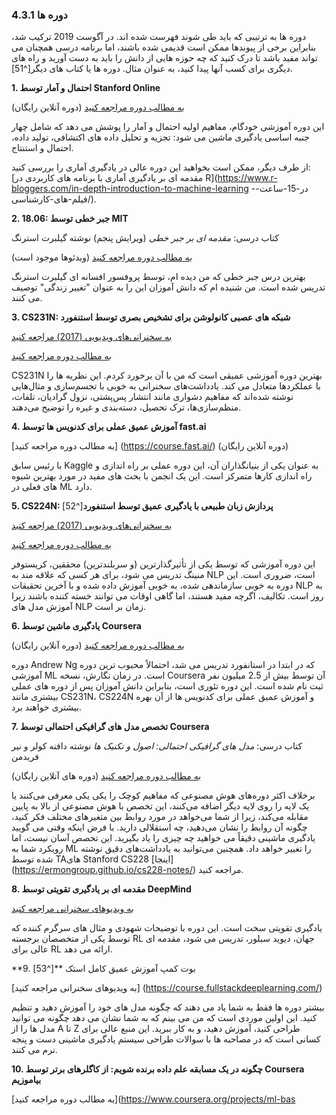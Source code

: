 ### 4.3.1 دوره ها

دوره ها به ترتیبی که باید طی شوند فهرست شده اند. در آگوست 2019 ترکیب شد، بنابراین برخی از پیوندها ممکن است قدیمی شده باشند، اما برنامه درسی همچنان می تواند مفید باشد تا درک کنید که چه حوزه هایی از دانش را باید به دست آورید و راه های دیگری برای کسب آنها پیدا کنید، به عنوان مثال. دوره ها یا کتاب های دیگر[^51].

**1. احتمال و آمار توسط Stanford Online**

[به مطالب دوره مراجعه کنید](https://online.stanford.edu/courses/gse-yprobstat-probability-and-statistics) (دوره آنلاین رایگان)

این دوره آموزشی خودگام، مفاهیم اولیه احتمال و آمار را پوشش می دهد که شامل چهار جنبه اساسی یادگیری ماشین می شود: تجزیه و تحلیل داده های اکتشافی، تولید داده، احتمال و استنتاج.

از طرف دیگر، ممکن است بخواهید این دوره عالی در یادگیری آماری را بررسی کنید: [مقدمه ای بر یادگیری آماری با برنامه های کاربردی در R](https://www.r-bloggers.com/in-depth-introduction-to-machine-learning -در-15-ساعت-فیلم-های-کارشناسی/).

**2. 18.06: جبر خطی توسط MIT**

کتاب درسی: _مقدمه ای بر جبر خطی_ (ویرایش پنجم) نوشته گیلبرت استرنگ

[به مطالب دوره مراجعه کنید](https://ocw.mit.edu/courses/mathematics/18-06-linear-algebra-spring-2010/) (ویدئوها موجود است)

بهترین درس جبر خطی که من دیده ام، توسط پروفسور افسانه ای گیلبرت استرنگ تدریس شده است. من شنیده ام که دانش آموزان این را به عنوان "تغییر زندگی" توصیف می کنند.

**3. CS231N: شبکه های عصبی کانولوشن برای تشخیص بصری توسط استنفورد**

[به سخنرانی‌های ویدیویی (2017) مراجعه کنید ](https://www.youtube.com/playlist?list=PLzUTmXVwsnXod6WNdg57Yc3zFx_f-RYsq)

[به مطالب دوره مراجعه کنید](http://cs231n.github.io/)

CS231N بهترین دوره آموزشی عمیقی است که من با آن برخورد کردم. این نظریه ها را با عملکردها متعادل می کند. یادداشت‌های سخنرانی به خوبی با تجسم‌سازی و مثال‌هایی نوشته شده‌اند که مفاهیم دشواری مانند انتشار پس‌پشتی، نزول گرادیان، تلفات، منظم‌سازی‌ها، ترک تحصیل، دسته‌بندی و غیره را توضیح می‌دهند.

**4. آموزش عمیق عملی برای کدنویس ها توسط fast.ai**

[به مطالب دوره مراجعه کنید] (https://course.fast.ai/) (دوره آنلاین رایگان)

با رئیس سابق Kaggle به عنوان یکی از بنیانگذاران آن، این دوره عملی بر راه اندازی و راه اندازی کارها متمرکز است. این یک انجمن با بحث های مفید در مورد بهترین شیوه های فعلی در ML دارد.

**5. CS224N: پردازش زبان طبیعی با یادگیری عمیق توسط استنفورد**[^52]

[به سخنرانی‌های ویدیویی (2017) مراجعه کنید](https://www.youtube.com/playlist?list=PLU40WL8Ol94IJzQtileLTqGZuXtGlLMP_)

[به مطالب دوره مراجعه کنید](http://web.stanford.edu/class/cs224n/syllabus.html)

این دوره آموزشی که توسط یکی از تأثیرگذارترین (و سربلندترین) محققین، کریستوفر منینگ تدریس می شود، برای هر کسی که علاقه مند به NLP است، ضروری است. این دوره به خوبی سازماندهی شده، به خوبی آموزش داده شده و با آخرین تحقیقات NLP به روز است. تکالیف، اگرچه مفید هستند، اما گاهی اوقات می توانند خسته کننده باشند زیرا آموزش مدل های NLP زمان بر است.

**6. یادگیری ماشین توسط Coursera**

[به مطالب دوره مراجعه کنید](https://www.coursera.org/learn/machine-learning) (دوره آنلاین رایگان)

دوره Andrew Ng که در ابتدا در استانفورد تدریس می شد، احتمالاً محبوب ترین دوره آموزشی ML است. در زمان نگارش، نسخه Coursera آن توسط بیش از 2.5 میلیون نفر ثبت نام شده است. این دوره تئوری است، بنابراین دانش آموزان پس از دوره های عملی بیشتری مانند CS231N، CS224N و آموزش عمیق عملی برای کدنویس ها از آن بهره بیشتری خواهند برد.

**7. تخصص مدل های گرافیکی احتمالی توسط Coursera**

کتاب درسی: _مدل های گرافیکی احتمالی: اصول و تکنیک ها_ نوشته دافنه کولر و نیر فریدمن

[به مطالب دوره مراجعه کنید](https://www.coursera.org/specializations/probabilistic-graphical-models) (دوره های آنلاین رایگان)

برخلاف اکثر دوره‌های هوش مصنوعی که مفاهیم کوچک را یکی یکی معرفی می‌کنند یا یک لایه را روی لایه دیگر اضافه می‌کنند، این تخصص با هوش مصنوعی از بالا به پایین مقابله می‌کند، زیرا از شما می‌خواهد در مورد روابط بین متغیرهای مختلف فکر کنید، چگونه آن روابط را نشان می‌دهید، چه استقلالی دارید. با فرض اینکه وقتی می گویید یادگیری ماشینی دقیقاً می خواهید چه چیزی را یاد بگیرید. این تخصص آسان نیست، اما رویکرد شما به ML را تغییر خواهد داد. همچنین می‌توانید به یادداشت‌های دقیق نوشته شده توسط TAهای Stanford CS228 [اینجا] (https://ermongroup.github.io/cs228-notes/) مراجعه کنید.

**8. مقدمه ای بر یادگیری تقویتی توسط DeepMind**

[به ویدیوهای سخنرانی مراجعه کنید](https://www.youtube.com/watch?v=2pWv7GOvuf0&list=PLqYmG7hTraZDM-OYHWgPebj2MfCFzFObQ)

یادگیری تقویتی سخت است. این دوره با توضیحات شهودی و مثال های سرگرم کننده که توسط یکی از متخصصان برجسته RL جهان، دیوید سیلور، تدریس می شود، مقدمه ای عالی برای RL ارائه می دهد.

**9. بوت کمپ آموزش عمیق کامل استک **[^53]

[به ویدیوهای سخنرانی مراجعه کنید] (https://course.fullstackdeeplearning.com/)

بیشتر دوره ها فقط به شما یاد می دهند که چگونه مدل های خود را آموزش دهید و تنظیم کنید. این اولین موردی است که من می بینم که به شما نشان می دهد چگونه می توانید مدل ها را از A تا Z طراحی کنید، آموزش دهید، و به کار ببرید. این منبع عالی برای کسانی است که در مصاحبه ها با سوالات طراحی سیستم یادگیری ماشینی دست و پنجه نرم می کنند.

**10. چگونه در یک مسابقه علم داده برنده شویم: از کاگلرهای برتر توسط Coursera بیاموزیم**

[به مطالب دوره مراجعه کنید](https://www.coursera.org/projects/ml-bas